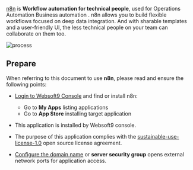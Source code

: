 [n8n](https://n8n.io) is **Workflow automation for technical people**, used for Operations Automation Business automation . n8n allows you to build flexible workflows focused on deep data integration. And with sharable templates and a user-friendly UI, the less technical people on your team can collaborate on them too. 


![process](https://libs.websoft9.com/Websoft9/DocsPicture/zh/n8n/n8n-gui-websoft9.png)


## Prepare

When referring to this document to use **n8n**, please read and ensure the following points:

- [Login to Websoft9 Console](./login-console) and find or install n8n:
  - Go to **My Apps** listing applications 
  - Go to **App Store** installing target application

- This application is installed by Websoft9 console.


- The purpose of this application complies with the [sustainable-use-license-1.0](https://github.com/n8n-io/n8n/blob/master/LICENSE.md) open source license agreement.


- [Configure the domain name](./domain-set) or **server security group** opens external network ports for application access.